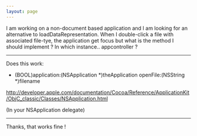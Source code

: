 ```yaml
---
layout: page
---
```


I am working on a non-document based application and I am looking for an alternative to loadDataRepresentation.
When I double-click a file with associated file-tye, the application get focus but what is the method I should implement ? In which instance.. appcontroller ?

----

Does this work:

- (BOOL)application:(NSApplication *)theApplication openFile:(NSString *)filename

http://developer.apple.com/documentation/Cocoa/Reference/ApplicationKit/ObjC_classic/Classes/NSApplication.html

(In your NSApplication delegate)

----

Thanks, that works fine !
